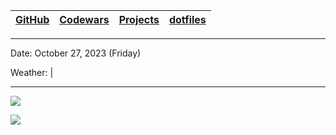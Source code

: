 | [GitHub](https://github.com/egargo) | [Codewars](https://www.codewars.com/users/egargo) | [Projects](https://github.com/egargo?tab=repositories) | [dotfiles](https://github.com/egargo/dotfiles) |
| - | - | - | - |

---

Date: October 27, 2023 (Friday)

Weather:  | 

---

![](https://github-readme-stats.vercel.app/api?username=egargo&count_private=true&show_icons=true&hide=issues&hide_border=true&theme=gruvbox)

![](https://skillicons.dev/icons?i=linux,git,github,githubactions,neovim,docker,rust,actix,bash,python,vercel,raspberrypi,perl,nodejs,js,ts,express,svelte,react,postman,go,cpp,c,figma,html,css,java,vscode)
